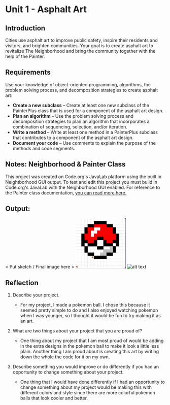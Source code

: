 # Unit 1 - Asphalt Art

## Introduction

Cities use asphalt art to improve public safety, inspire their residents and visitors, and brighten communities. Your goal is to create asphalt art to revitalize The Neighborhood and bring the community together with the help of the Painter.

## Requirements

Use your knowledge of object-oriented programming, algorithms, the problem solving process, and decomposition strategies to create asphalt art:
- **Create a new subclass** – Create at least one new subclass of the PainterPlus class that is used for a component of the asphalt art design.
- **Plan an algorithm** – Use the problem solving process and decomposition strategies to plan an algorithm that incorporates a combination of sequencing, selection, and/or iteration.
- **Write a method** – Write at least one method in a PainterPlus subclass that contributes to a component of the asphalt art design.
- **Document your code** – Use comments to explain the purpose of the methods and code segments.

## Notes: Neighborhood & Painter Class

This project was created on Code.org's JavaLab platform using the built in Neightborhood GUI output. To test and edit this project you must build in Code.org's JavaLab with the Neighborhood GUI enabled. For reference to the Painter class documentation, [you can read more here.](https://studio.code.org/docs/ide/javalab/classes/Painter)

## Output:

< Put sketch / Final image here >
![alt text](image.png) 
![alt text](image-1.png)

## Reflection

1. Describe your project.

   - For my project, I made a pokemon ball. I chose this because it seemed pretty simple to do and I also enjoyed watching pokemon when I was younger, so I thought it would be fun to try making it as an art.

2. What are two things about your project that you are proud of?

   - One thing about my project that I am most proud of would be adding in the extra designs in the pokemon ball to make it look a little less plain. Another thing I am proud about is creating this art by writing down the whole the code for it on my own.

3. Describe something you would improve or do differently if you had an opportunity to change something about your project.

   - One thing that I would have done differently if I had an opportunity to change something about my project would be making this with different colors and style since there are more colorful pokemon balls that look cooler and better.
